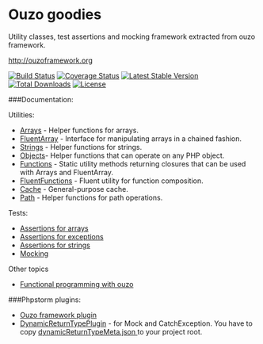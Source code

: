 Ouzo goodies
==============

Utility classes, test assertions and mocking framework extracted from ouzo framework.

http://ouzoframework.org

[![Build Status](https://travis-ci.org/letsdrink/ouzo.png?branch=master)](https://travis-ci.org/letsdrink/ouzo)
[![Coverage Status](https://coveralls.io/repos/letsdrink/ouzo/badge.png)](https://coveralls.io/r/letsdrink/ouzo)
[![Latest Stable Version](https://poser.pugx.org/letsdrink/ouzo-goodies/v/stable.svg)](https://packagist.org/packages/letsdrink/ouzo-goodies)
[![Total Downloads](https://poser.pugx.org/letsdrink/ouzo-goodies/downloads.svg)](https://packagist.org/packages/letsdrink/ouzo-goodies)
[![License](https://poser.pugx.org/letsdrink/ouzo-goodies/license.svg)](https://packagist.org/packages/letsdrink/ouzo-goodies)

###Documentation:

Utilities:
* [Arrays](https://github.com/letsdrink/ouzo/wiki/Arrays) - Helper functions for arrays.
* [FluentArray](https://github.com/letsdrink/ouzo/wiki/FluentArray) - Interface for manipulating arrays in a chained fashion.
* [Strings](https://github.com/letsdrink/ouzo/wiki/Strings) - Helper functions for strings.
* [Objects](https://github.com/letsdrink/ouzo/wiki/Objects)- Helper functions that can operate on any PHP object.
* [Functions](https://github.com/letsdrink/ouzo/wiki/Functions) - Static utility methods returning closures that can be used with Arrays and FluentArray.
* [FluentFunctions](https://github.com/letsdrink/ouzo/wiki/FluentFunctions) - Fluent utility for function composition.
* [Cache](https://github.com/letsdrink/ouzo/wiki/Cache) - General-purpose cache.
* [Path](https://github.com/letsdrink/ouzo/wiki/Path) - Helper functions for path operations.

Tests:
* [Assertions for arrays](https://github.com/letsdrink/ouzo/wiki/Tests##wiki-array-assertions)
* [Assertions for exceptions](https://github.com/letsdrink/ouzo/wiki/Tests##wiki-exception-assertions)
* [Assertions for strings](https://github.com/letsdrink/ouzo/wiki/Tests##wiki-string-assertions)
* [Mocking](https://github.com/letsdrink/ouzo/wiki/Tests##wiki-mocking)

Other topics
* [Functional programming with ouzo](https://github.com/letsdrink/ouzo/wiki/Functional-programming-with-ouzo)

###Phpstorm plugins:
 * [Ouzo framework plugin](http://plugins.jetbrains.com/plugin/7565?pr=)
 * [DynamicReturnTypePlugin](http://plugins.jetbrains.com/plugin/7251) - for Mock and CatchException. You have to copy [dynamicReturnTypeMeta.json ](https://github.com/letsdrink/ouzo/blob/master/dynamicReturnTypeMeta.json) to your project root.